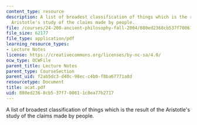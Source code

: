 ```yaml
---
content_type: resource
description: A list of broadest classification of things which is the result of the
  Aristotle's study of the claims made by people.
file: /courses/24-200-ancient-philosophy-fall-2004/880ed2368cb537f700611c8ea77b2717_acat.pdf
file_size: 62177
file_type: application/pdf
learning_resource_types:
- Lecture Notes
license: https://creativecommons.org/licenses/by-nc-sa/4.0/
ocw_type: OCWFile
parent_title: Lecture Notes
parent_type: CourseSection
parent_uid: f2ab5dc3-d40c-98ec-c4b0-f8ba67771a8d
resourcetype: Document
title: acat.pdf
uid: 880ed236-8cb5-37f7-0061-1c8ea77b2717
---
```

A list of broadest classification of things which is the result of the Aristotle's study of the claims made by people.